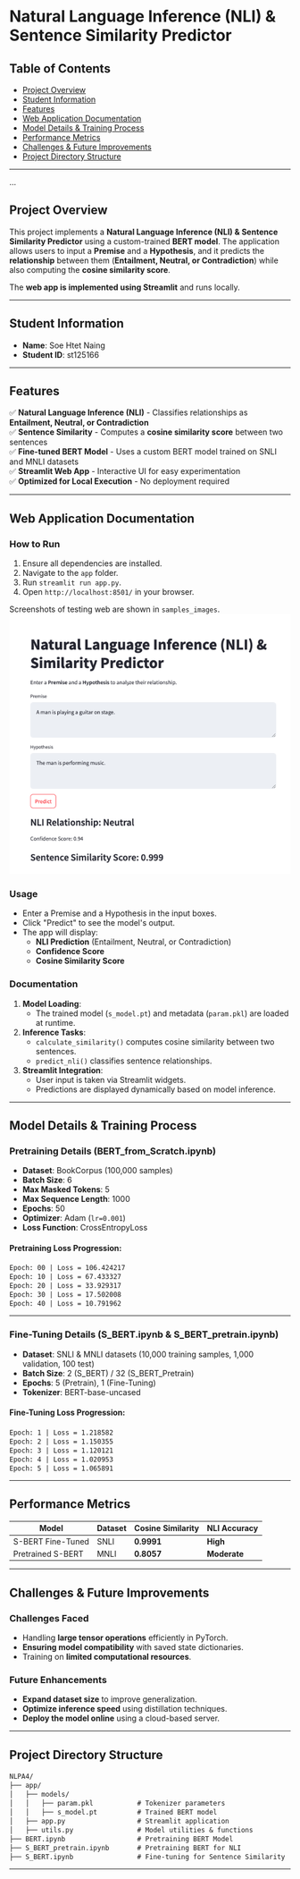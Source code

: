 # Natural Language Inference (NLI) & Sentence Similarity Predictor

## Table of Contents
- [Project Overview](#project-overview)
- [Student Information](#student-information)
- [Features](#features)
- [Web Application Documentation](#web-application-documentation)
- [Model Details & Training Process](#model-details--training-process)
- [Performance Metrics](#performance-metrics)
- [Challenges & Future Improvements](#challenges--future-improvements)
- [Project Directory Structure](#project-directory-structure)

---
...

## **Project Overview**
This project implements a **Natural Language Inference (NLI) & Sentence Similarity Predictor** using a custom-trained **BERT model**. The application allows users to input a **Premise** and a **Hypothesis**, and it predicts the **relationship** between them (**Entailment, Neutral, or Contradiction**) while also computing the **cosine similarity score**.

The **web app is implemented using Streamlit** and runs locally.

---

## **Student Information**
- **Name**: Soe Htet Naing  
- **Student ID**: st125166  

---

## **Features**
✅ **Natural Language Inference (NLI)** - Classifies relationships as **Entailment, Neutral, or Contradiction**  
✅ **Sentence Similarity** - Computes a **cosine similarity score** between two sentences  
✅ **Fine-tuned BERT Model** - Uses a custom BERT model trained on SNLI and MNLI datasets  
✅ **Streamlit Web App** - Interactive UI for easy experimentation  
✅ **Optimized for Local Execution** - No deployment required  

---

## **Web Application Documentation**

### **How to Run**
1. Ensure all dependencies are installed.
2. Navigate to the `app` folder.
3. Run `streamlit run app.py`.
4. Open `http://localhost:8501/` in your browser.

Screenshots of testing web are shown in `samples_images`.
![Web App Screenshot](sample_images/testing.png)


### **Usage**
- Enter a Premise and a Hypothesis in the input boxes.
- Click "Predict" to see the model's output.
- The app will display:
  - **NLI Prediction** (Entailment, Neutral, or Contradiction)
  - **Confidence Score**
  - **Cosine Similarity Score**

### **Documentation**
1. **Model Loading**:
   - The trained model (`s_model.pt`) and metadata (`param.pkl`) are loaded at runtime.
2. **Inference Tasks**:
   - `calculate_similarity()` computes cosine similarity between two sentences.
   - `predict_nli()` classifies sentence relationships.
3. **Streamlit Integration**:
   - User input is taken via Streamlit widgets.
   - Predictions are displayed dynamically based on model inference.

---

## **Model Details & Training Process**

### **Pretraining Details (BERT_from_Scratch.ipynb)**
- **Dataset**: BookCorpus (100,000 samples)
- **Batch Size**: 6
- **Max Masked Tokens**: 5
- **Max Sequence Length**: 1000
- **Epochs**: 50
- **Optimizer**: Adam (`lr=0.001`)
- **Loss Function**: CrossEntropyLoss

#### **Pretraining Loss Progression:**
```
Epoch: 00 | Loss = 106.424217
Epoch: 10 | Loss = 67.433327
Epoch: 20 | Loss = 33.929317
Epoch: 30 | Loss = 17.502008
Epoch: 40 | Loss = 10.791962
```

---

### **Fine-Tuning Details (S_BERT.ipynb & S_BERT_pretrain.ipynb)**
- **Dataset**: SNLI & MNLI datasets (10,000 training samples, 1,000 validation, 100 test)
- **Batch Size**: 2 (S_BERT) / 32 (S_BERT_Pretrain)
- **Epochs**: 5 (Pretrain), 1 (Fine-Tuning)
- **Tokenizer**: BERT-base-uncased

#### **Fine-Tuning Loss Progression:**
```
Epoch: 1 | Loss = 1.218582
Epoch: 2 | Loss = 1.150355
Epoch: 3 | Loss = 1.120121
Epoch: 4 | Loss = 1.020953
Epoch: 5 | Loss = 1.065891
```

---

## **Performance Metrics**
| Model | Dataset | Cosine Similarity | NLI Accuracy |
|--------|---------|------------------|-------------|
| S-BERT Fine-Tuned | SNLI | **0.9991** | **High** |
| Pretrained S-BERT | MNLI | **0.8057** | **Moderate** |

---

## **Challenges & Future Improvements**
### **Challenges Faced**
- Handling **large tensor operations** efficiently in PyTorch.
- **Ensuring model compatibility** with saved state dictionaries.
- Training on **limited computational resources**.

### **Future Enhancements**
- **Expand dataset size** to improve generalization.
- **Optimize inference speed** using distillation techniques.
- **Deploy the model online** using a cloud-based server.

---

## **Project Directory Structure**
```
NLPA4/
├── app/
│   ├── models/                 
│   │   ├── param.pkl           # Tokenizer parameters
│   │   ├── s_model.pt          # Trained BERT model
│   ├── app.py                  # Streamlit application
│   ├── utils.py                # Model utilities & functions
├── BERT.ipynb                  # Pretraining BERT Model
├── S_BERT_pretrain.ipynb       # Pretraining BERT for NLI
├── S_BERT.ipynb                # Fine-tuning for Sentence Similarity

```

---
